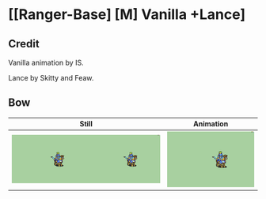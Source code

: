 # [\[Ranger-Base\] \[M\] Vanilla +Lance]

## Credit

Vanilla animation by IS.

Lance by Skitty and Feaw.

## Bow

| Still | Animation |
| :---: | :-------: |
| ![Bow still](./Bow_000.png) | ![Bow animation](./Bow.gif) |
